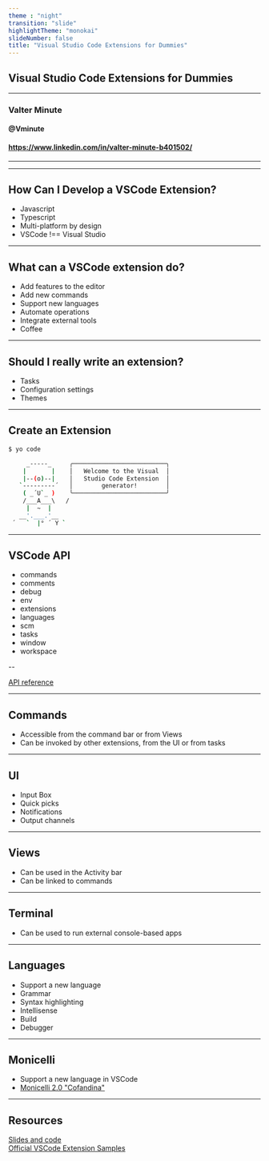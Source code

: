 ```yaml
---
theme : "night"
transition: "slide"
highlightTheme: "monokai"
slideNumber: false
title: "Visual Studio Code Extensions for Dummies"
---
```


<!-- .slide: data-background="TemplateVisualStudioTourLive2020.svg" data-background-size="1700px" -->

## Visual Studio Code Extensions for Dummies ##

---

### Valter Minute ###
#### @Vminute ####
#### https://www.linkedin.com/in/valter-minute-b401502/ ####

---

<!-- .slide: data-background="VisualStudioTourLive2020Sponsors.svg" data-background-size="1700px" -->

---

## How Can I Develop a VSCode Extension? ##

- Javascript
- Typescript
- Multi-platform by design
- VSCode !== Visual Studio

---

## What can a VSCode extension do? ##

- Add features to the editor
- Add new commands
- Support new languages
- Automate operations
- Integrate external tools
- Coffee

---

## Should I really write an extension? ##

- Tasks
- Configuration settings
- Themes

---

## Create an Extension ##

```bash
$ yo code

     _-----_     ╭──────────────────────────╮
    |       |    │   Welcome to the Visual  │
    |--(o)--|    │   Studio Code Extension  │
   `---------´   │        generator!        │
    ( _´U`_ )    ╰──────────────────────────╯
    /___A___\   /
     |  ~  |     
   __'.___.'__   
 ´   `  |° ´ Y ` 
```

---

## VSCode API ##

- commands
- comments
- debug
- env
- extensions
- languages
- scm
- tasks
- window
- workspace

--

[API reference](https://code.visualstudio.com/api/references/vscode-api)

---

## Commands ##

- Accessible from the command bar or from Views
- Can be invoked by other extensions, from the UI or from tasks

---

## UI ##

- Input Box
- Quick picks
- Notifications
- Output channels

---

## Views ##

- Can be used in the Activity bar
- Can be linked to commands

---

## Terminal ##

- Can be used to run external console-based apps

---

## Languages ##

- Support a new language
- Grammar
- Syntax highlighting
- Intellisense
- Build
- Debugger

---

## Monicelli  ##

- Support a new language in VSCode
- [Monicelli 2.0 "Cofandina"](https://github.com/esseks/monicelli)

---

## Resources ##

[Slides and code](https://github.com/VMinute/vstour2020)  
[Official VSCode Extension Samples](https://github.com/Microsoft/vscode-extension-samples)
